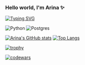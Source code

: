 ### Hello world, I'm Arina ✨

[![Typing SVG](https://readme-typing-svg.herokuapp.com?color=%2336BCF7&lines=computational+linguistics+student)](https://git.io/typing-svg)

![Python](https://img.shields.io/badge/python-3670A0?style=for-the-badge&logo=python&logoColor=ffdd54)
![Postgres](https://img.shields.io/badge/postgres-%23316192.svg?style=for-the-badge&logo=postgresql&logoColor=white)

[![Arina's GitHub stats](https://github-readme-stats.vercel.app/api?username=Sol-Arina&show_icons=true&theme=tokyonight)](https://github.com/Sol-Arina/github-readme-stats)
[![Top Langs](https://github-readme-stats.vercel.app/api/top-langs/?username=Sol-Arina&layout=compact&theme=tokyonight)](https://github.com/Sol-Arina/github-readme-stats)

[![trophy](https://github-profile-trophy.vercel.app/?username=Sol-Arina&theme=tokyonight&title=-Issues&margin-w=15)](https://github.com/Sol-Arina/github-profile-trophy)

[![codewars](https://www.codewars.com/users/Ashling_Burns%20/badges/large)](https://www.codewars.com/users/Ashling_Burns%20)
<!--
**Sol-Arina/Sol-Arina** is a ✨ _special_ 👋 repository because its `README.md` (this file) appears on your GitHub profile.

Here are some ideas to get you started:

- 🔭 I’m currently working on ...
- 🌱 I’m currently learning ...
- 👯 I’m looking to collaborate on ...
- 🤔 I’m looking for help with ...
- 💬 Ask me about ...
- 📫 How to reach me: ...
- 😄 Pronouns: ...
- ⚡ Fun fact: ...
-->
